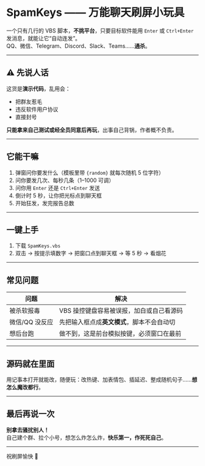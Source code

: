 # SpamKeys —— 万能聊天刷屏小玩具

一个只有几行的 VBS 脚本，**不挑平台**，只要目标软件能用 `Enter` 或 `Ctrl+Enter` 发消息，就能让它“自动连发”。  
QQ、微信、Telegram、Discord、Slack、Teams……**通杀**。

---

## ⚠️ 先说人话
这货是**演示代码**，乱用会：  
- 把群友惹毛  
- 违反软件用户协议  
- 直接封号  

**只能拿来自己测试或经全员同意后再玩**，出事自己背锅，作者概不负责。

---

## 它能干嘛
1. 弹窗问你要发什么（模板里带 `{random}` 就每次随机 5 位字符）  
2. 问你要发几次、每秒几条（1–1000 可调）  
3. 问你用 `Enter` 还是 `Ctrl+Enter` 发送  
4. 倒计时 5 秒，让你把光标点到聊天框  
5. 开始狂发，发完报告总数

---

## 一键上手
1. 下载 `SpamKeys.vbs`  
2. 双击 → 按提示填数字 → 把窗口点到聊天框 → 等 5 秒 → 看烟花  

---

## 常见问题
| 问题 | 解决 |
|---|---|
| 被杀软报毒 | VBS 操控键盘容易被误报，加白或自己看源码 |
| 微信/QQ 没反应 | 先把输入框点成**英文模式**，脚本不会自动切 |
| 想后台跑 | 做不到，这是前台模拟按键，必须窗口在最前 |

---

## 源码就在里面
用记事本打开就能改，随便玩：改热键、加表情包、插延迟、整成随机句子……**想怎么魔改都行**。

---

## 最后再说一次
**别拿去骚扰别人！**  
自己建个群、拉个小号，想怎么炸怎么炸，**快乐第一，作死死自己**。

---

祝刷屏愉快 🎉
